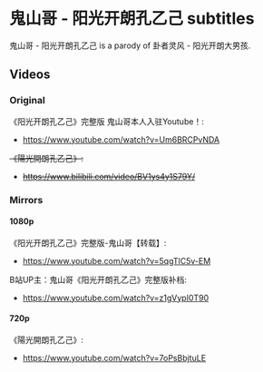 # 鬼山哥 - 阳光开朗孔乙己 subtitles

鬼山哥 - 阳光开朗孔乙己 is a parody of 卦者灵风 - 阳光开朗大男孩.

## Videos

### Original

《阳光开朗孔乙己》完整版 鬼山哥本人入驻Youtube！:
* https://www.youtube.com/watch?v=Um6BRCPvNDA

~~《陽光開朗孔乙己》:~~
* ~~https://www.bilibili.com/video/BV1ys4y1S79Y/~~

### Mirrors

#### 1080p

《阳光开朗孔乙己》完整版-鬼山哥【转载】:
* https://www.youtube.com/watch?v=5qgTlC5v-EM

B站UP主：鬼山哥《阳光开朗孔乙己》完整版补档:
* https://www.youtube.com/watch?v=z1gVypI0T90

#### 720p

《陽光開朗孔乙己》:
* https://www.youtube.com/watch?v=7oPsBbjtuLE
